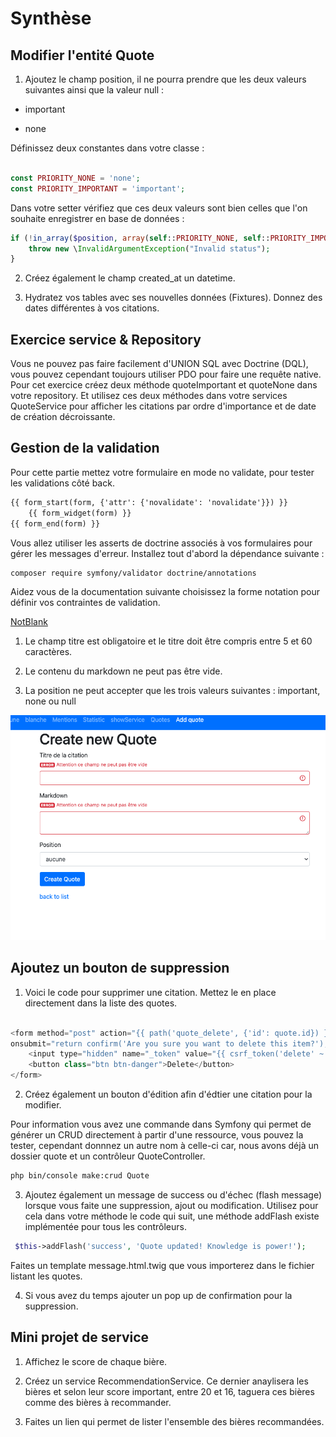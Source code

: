 # Synthèse

## Modifier l'entité Quote

1. Ajoutez le champ position, il ne pourra prendre que les deux valeurs suivantes ainsi que la valeur null :

- important

- none 


Définissez deux constantes dans votre classe :

```php

const PRIORITY_NONE = 'none';
const PRIORITY_IMPORTANT = 'important';

```

Dans votre setter vérifiez que ces deux valeurs sont bien celles que l'on souhaite enregistrer en base de données :

```php
if (!in_array($position, array(self::PRIORITY_NONE, self::PRIORITY_IMPORTANT))) {
    throw new \InvalidArgumentException("Invalid status");
}
```

2. Créez également le champ created_at un datetime.

3. Hydratez vos tables avec ses nouvelles données (Fixtures). Donnez des dates différentes à vos citations.

## Exercice service & Repository

Vous ne pouvez pas faire facilement d'UNION SQL avec Doctrine (DQL), vous pouvez cependant toujours utiliser PDO pour faire une requête native. 
Pour cet exercice créez deux méthode quoteImportant et quoteNone dans votre repository. Et utilisez ces deux méthodes dans votre services QuoteService pour afficher les citations par ordre d'importance et de date de création décroissante.

## Gestion de la validation

Pour cette partie mettez votre formulaire en mode no validate, pour tester les validations côté back.

```html
{{ form_start(form, {'attr': {'novalidate': 'novalidate'}}) }}
    {{ form_widget(form) }}
{{ form_end(form) }}
```

Vous allez utiliser les asserts de doctrine associés à vos formulaires pour gérer les messages d'erreur. Installez tout d'abord la dépendance suivante :

```bash
composer require symfony/validator doctrine/annotations
```

Aidez vous de la documentation suivante choisissez la forme notation pour définir vos contraintes de validation.

[NotBlank](https://symfony.com/doc/current/reference/constraints/NotBlank.html)

1. Le champ titre est obligatoire et le titre doit être compris entre 5 et 60 caractères.

2. Le contenu du markdown ne peut pas être vide.

3. La position ne peut accepter que les trois valeurs suivantes : important, none ou null

![validation](images/validator.png)

## Ajoutez un bouton de suppression

1. Voici le code pour supprimer une citation. Mettez le en place directement dans la liste des quotes.


```php

<form method="post" action="{{ path('quote_delete', {'id': quote.id}) }}" 
onsubmit="return confirm('Are you sure you want to delete this item?');">
    <input type="hidden" name="_token" value="{{ csrf_token('delete' ~ quote.id) }}">
    <button class="btn btn-danger">Delete</button>
</form>

```

2. Créez également un bouton d'édition afin d'édtier une citation pour la modifier.

Pour information vous avez une commande dans Symfony qui permet de générer un CRUD directement à partir d'une ressource, vous pouvez la tester, cependant donnnez un autre nom à celle-ci car, nous avons déjà un dossier quote et un contrôleur QuoteController.

```bash
php bin/console make:crud Quote
```

3. Ajoutez également un message de success ou d'échec (flash message) lorsque vous faite une suppression, ajout ou modification. Utilisez pour cela dans votre méthode le code qui suit, une méthode addFlash existe implémentée pour tous les contrôleurs.

```php
 $this->addFlash('success', 'Quote updated! Knowledge is power!');
 ```

 Faites un template message.html.twig que vous importerez dans le fichier listant les quotes.

4. Si vous avez du temps ajouter un pop up de confirmation pour la suppression.

## Mini projet de service

1. Affichez le score de chaque bière.

2. Créez un service RecommendationService. Ce dernier anaylisera les bières et selon leur score important, entre 20 et 16, taguera ces bières comme des bières à recommander.

3. Faites un lien qui permet de lister l'ensemble des bières recommandées.
